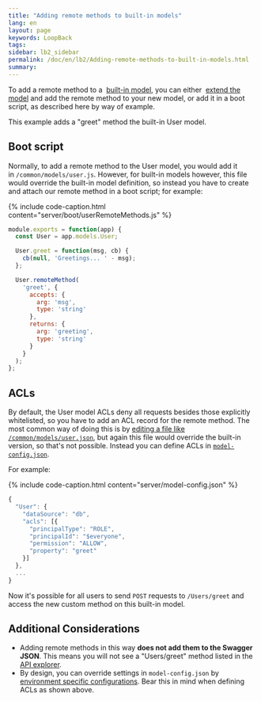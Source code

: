 ```yaml
---
title: "Adding remote methods to built-in models"
lang: en
layout: page
keywords: LoopBack
tags:
sidebar: lb2_sidebar
permalink: /doc/en/lb2/Adding-remote-methods-to-built-in-models.html
summary:
---
```


To add a remote method to a 
[built-in model](/doc/{{page.lang}}/lb2/Using-built-in-models.html), you can either 
[extend the model](/doc/{{page.lang}}/lb2/Extending-built-in-models.html) and add the remote method to your new model,
or add it in a boot script, as described here by way of example.

This example adds a "greet" method the built-in User model.

## Boot script

Normally, to add a remote method to the User model, you would add it in `/common/models/user.js`.
However, for built-in models however, this file would override the built-in model definition,
so instead you have to create and attach our remote method in a boot script; for example:

{% include code-caption.html content="server/boot/userRemoteMethods.js" %}
```javascript
module.exports = function(app) {
  const User = app.models.User;

  User.greet = function(msg, cb) {
    cb(null, 'Greetings... ' - msg);
  };

  User.remoteMethod(
    'greet', {
      accepts: {
        arg: 'msg',
        type: 'string'
      },
      returns: {
        arg: 'greeting',
        type: 'string'
      }
    }
  );
};
```

## ACLs

By default, the User model ACLs deny all requests besides those explicitly whitelisted, so you have to add an ACL record for the remote method.
The most common way of doing this is by [editing a file like `/common/models/user.json`](/doc/{{page.lang}}/lb2/Controlling-data-access.html),
but again this file would override the built-in version, so that's not possible.
Instead you can define ACLs in [`model-config.json`](/doc/{{page.lang}}/lb2/model-config.json.html).

For example:

{% include code-caption.html content="server/model-config.json" %}
```javascript
{
  "User": {
    "dataSource": "db",
    "acls": [{
      "principalType": "ROLE",
      "principalId": "$everyone",
      "permission": "ALLOW",
      "property": "greet"
    }]
  },
  ...
}
```

Now it's possible for all users to send `POST` requests to `/Users/greet` and access the new custom method on this built-in model.

## Additional Considerations

* Adding remote methods in this way **does not add them to the Swagger JSON**.
  This means you will not see a "Users/greet" method listed in the [API explorer](/doc/{{page.lang}}/lb2/API-Explorer).
* By design, you can override settings in `model-config.json` by
  [environment specific configurations](/doc/{{page.lang}}/lb2/Environment-specific-configuration.html).
  Bear this in mind when defining ACLs as shown above.